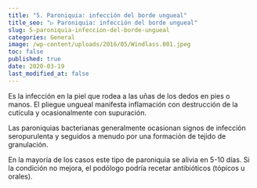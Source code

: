 ```yaml
---
title: "5. Paroniquia: infección del borde ungueal"
title_seo: "▷ Paroniquia: infección del borde ungueal"
slug: 5-paroniquia-infeccion-del-borde-ungueal
categories: General
image: /wp-content/uploads/2016/05/Windlass.001.jpeg
toc: false
published: true
date: 2020-03-19
last_modified_at: false
---
```

Es la infección en la piel que rodea a las uñas de los dedos en pies o manos. El pliegue ungueal manifesta inflamación con destrucción de la cutícula y ocasionalmente con supuración.

Las paroniquias bacterianas generalmente ocasionan signos de infección seropurulenta y seguidos a menudo por una formación de tejido de granulación.

En la mayoría de los casos este tipo de paroniquia se alivia en 5-10 días. Si la condición no mejora, el podólogo podría recetar antibióticos (tópicos u orales).